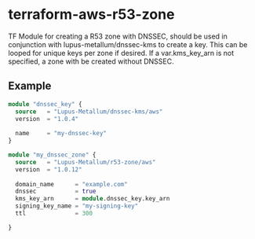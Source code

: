 # terraform-aws-r53-zone
TF Module for creating a R53 zone with DNSSEC, should be used in conjunction with lupus-metallum/dnssec-kms to create a key. This can be looped for unique keys per zone if desired. If a var.kms_key_arn is not specified, a zone with be created without DNSSEC.

## Example
``` Terraform
module "dnssec_key" {
  source   = "Lupus-Metallum/dnssec-kms/aws"
  version  = "1.0.4"
  
  name     = "my-dnssec-key"
}

module "my_dnssec_zone" {
  source   = "Lupus-Metallum/r53-zone/aws"
  version  = "1.0.12"
  
  domain_name      = "example.com"
  dnssec           = true
  kms_key_arn      = module.dnssec_key.key_arn
  signing_key_name = "my-signing-key"
  ttl              = 300

}
```
